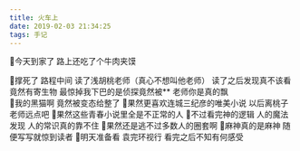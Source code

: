 ```yaml
---
title: 火车上
date: 2019-02-03 21:34:25
tags: 手记
---
```

🌱今天到家了   路上还吃了个牛肉夹馍
<!--more-->
🌱撑死了   路程中间 读了浅胡桃老师（真心不想叫他老师）  读了之后发现真不该看 竟然有寄生物 最惊掉我下巴的是侦探竟然被**   老师你是真的飘   
🌱我的黑猫啊   竟然被变态给整了
🌱果然更喜欢连城三纪彦的唯美小说   以后离桃子老师远点吧
🌱果然这些青春小说里全是不正常的人
🌱不过看完神的逻辑 人的魔法 发现 人的常识真的靠不住
🌱果然还是逃不过多数人的圈套啊
🌱麻神真的是麻神  随便写写就惊到读者
🌱明天准备看 袁完环视行  看完之后不知有何感受
